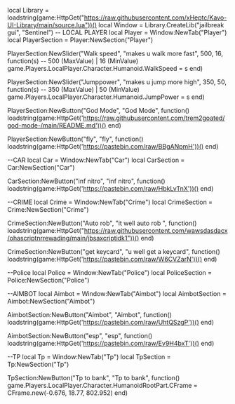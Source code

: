 local Library = loadstring(game:HttpGet("https://raw.githubusercontent.com/xHeptc/Kavo-UI-Library/main/source.lua"))()
local Window = Library.CreateLib("jailbreak gui", "Sentinel")
-- LOCAL PLAYER 
local Player = Window:NewTab("Player")
local PlayerSection = Player:NewSection("Player")

PlayerSection:NewSlider("Walk speed", "makes u walk more fast", 500, 16, function(s) -- 500 (MaxValue) | 16 (MinValue)
    game.Players.LocalPlayer.Character.Humanoid.WalkSpeed = s
end)

PlayerSection:NewSlider("Jumppower", "makes u jump more high", 350, 50, function(s) -- 350 (MaxValue) | 50 (MinValue)
    game.Players.LocalPlayer.Character.Humanoid.JumpPower = s
end)

PlayerSection:NewButton("God Mode", "God Mode", function()
    loadstring(game:HttpGet('https://raw.githubusercontent.com/trem2goated/god-mode-/main/README.md'))()
end)

PlayerSection:NewButton("fly", "fly", function()
    loadstring(game:HttpGet('https://pastebin.com/raw/BBgANpmH'))()
end)

--CAR
local Car = Window:NewTab("Car")
local CarSection = Car:NewSection("Car")

CarSection:NewButton("inf nitro", "inf nitro", function()
    loadstring(game:HttpGet('https://pastebin.com/raw/HbkLvTnX'))()
end)


--CRIME 
local Crime = Window:NewTab("Crime")
local CrimeSection = Crime:NewSection("Crime")

CrimeSection:NewButton("Auto rob", "it well auto rob ", function()
    loadstring(game:HttpGet("https://raw.githubusercontent.com/wawsdasdacx/ohascriptnrrewading/main/jbsaxcriptidk1"))()
end)


CrimeSection:NewButton("get keycard", "u well get a keycard", function()
    loadstring(game:HttpGet('https://pastebin.com/raw/W6CVZarN'))()
end)



--Police 
local Police = Window:NewTab("Police")
local PoliceSection = Police:NewSection("Police")


--AIMBOT
local Aimbot = Window:NewTab("Aimbot")
local AimbotSection = Aimbot:NewSection("Aimbot")

AimbotSection:NewButton("Aimbot", "Aimbot", function()
    loadstring(game:HttpGet('https://pastebin.com/raw/UhtQSzgP'))()
end)


AimbotSection:NewButton("esp", "esp", function()
    loadstring(game:HttpGet('https://pastebin.com/raw/Ev9H4bxT'))()
end)


--TP
local Tp = Window:NewTab("Tp")
local TpSection = Tp:NewSection("Tp")


TpSection:NewButton("Tp to bank", "Tp to bank", function()
    game.Players.LocalPlayer.Character.HumanoidRootPart.CFrame = CFrame.new(-0.676, 18.77, 802.952)
end)
